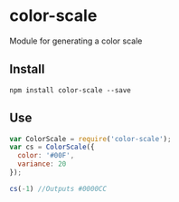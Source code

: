 color-scale
===========

Module for generating a color scale

Install
-------
`npm install color-scale --save`

Use
---
```js
var ColorScale = require('color-scale');
var cs = ColorScale({
  color: '#00F',
  variance: 20
});

cs(-1) //Outputs #0000CC
```

